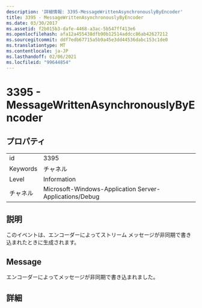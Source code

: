 ```yaml
---
description: '詳細情報: 3395-MessageWrittenAsynchronouslyByEncoder'
title: 3395 - MessageWrittenAsynchronouslyByEncoder
ms.date: 03/30/2017
ms.assetid: f2b015b3-dafe-4468-a3ac-5b547ff413e6
ms.openlocfilehash: afa12a455438dfb90b12514addcc86ab42627212
ms.sourcegitcommit: ddf7edb67715a5b9a45e3dd44536dabc153c1de0
ms.translationtype: MT
ms.contentlocale: ja-JP
ms.lasthandoff: 02/06/2021
ms.locfileid: "99644854"
---
```

# <a name="3395---messagewrittenasynchronouslybyencoder"></a>3395 - MessageWrittenAsynchronouslyByEncoder

## <a name="properties"></a>プロパティ  
  
|||  
|-|-|  
|id|3395|  
|Keywords|チャネル|  
|Level|Information|  
|チャネル|Microsoft-Windows-Application Server-Applications/Debug|  
  
## <a name="description"></a>説明  

 このイベントは、エンコーダーによってストリーム メッセージが非同期で書き込まれたときに生成されます。  
  
## <a name="message"></a>Message  

 エンコーダーによってメッセージが非同期で書き込まれました。  
  
## <a name="details"></a>詳細
